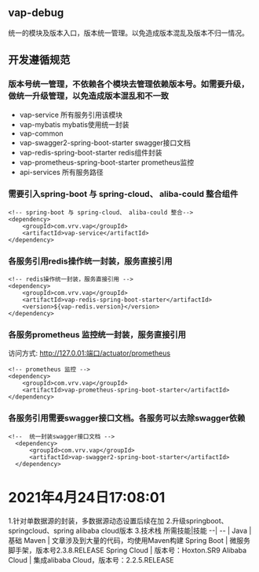 ## vap-debug

统一的模块及版本入口，版本统一管理。以免造成版本混乱及版本不归一情况。

## 开发遵循规范
### 版本号统一管理，不依赖各个模块去管理依赖版本号。如需要升级，做统一升级管理，以免造成版本混乱和不一致
- vap-service                          所有服务引用该模块
- vap-mybatis                          mybatis使用统一封装
- vap-common
- vap-swagger2-spring-boot-starter     swagger接口文档
- vap-redis-spring-boot-starter        redis组件封装
- vap-prometheus-spring-boot-starter   prometheus监控
- api-services  所有服务路径


### 需要引入spring-boot 与 spring-cloud、 aliba-could 整合组件
~~~
<!-- spring-boot 与 spring-cloud、 aliba-could 整合-->
<dependency>
    <groupId>com.vrv.vap</groupId>
    <artifactId>vap-service</artifactId>
</dependency>
~~~ 


### 各服务引用redis操作统一封装，服务直接引用
~~~~
<!-- redis操作统一封装，服务直接引用 -->
<dependency>
    <groupId>com.vrv.vap</groupId>
    <artifactId>vap-redis-spring-boot-starter</artifactId>
    <version>${vap-redis.version}</version>
</dependency>
~~~~

### 各服务prometheus 监控统一封装，服务直接引用
访问方式:  http://127.0.01:端口/actuator/prometheus
~~~~
<!-- prometheus 监控 -->
<dependency>
    <groupId>com.vrv.vap</groupId>
    <artifactId>vap-prometheus-spring-boot-starter</artifactId>
</dependency>
~~~~        
### 各服务引用需要swagger接口文档。各服务可以去除swagger依赖
~~~
<!--  统一封装swagger接口文档 -->
  <dependency>
      <groupId>com.vrv.vap</groupId>
      <artifactId>vap-swagger2-spring-boot-starter</artifactId>
  </dependency>
~~~~

# 2021年4月24日17:08:01
1.针对单数据源的封装，多数据源动态设置后续在加
2.升级springboot、springcloud、spring alibaba cloud版本
3.技术栈
所需技能|技能
--| -- |
Java | 基础
Maven | 文章涉及到大量的代码，均使用Maven构建
Spring Boot |  微服务脚手架，版本号2.3.8.RELEASE
Spring Cloud | 版本号：Hoxton.SR9
Alibaba Cloud | 集成alibaba Cloud，版本号：2.2.5.RELEASE





